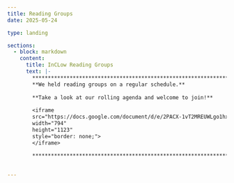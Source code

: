 ```yaml
---
title: Reading Groups
date: 2025-05-24

type: landing

sections:
  - block: markdown
    content:
      title: InCLow Reading Groups
      text: |-
        **********************************************************************************        
        **We held reading groups on a regular schedule.**
        
        **Take a look at our rolling agenda and welcome to join!**
        
        <iframe 
        src="https://docs.google.com/document/d/e/2PACX-1vT2MREUWLgo1hxuo8DEYlyFa9ggTjOy7LzFzAs6wkd2VH_QpB2WGPQkClcGhiIMX0NCtG3RWlCtWt_F/pub?embedded=true" 
        width="794" 
        height="1123" 
        style="border: none;">
        </iframe>

        **********************************************************************************
        
 
---
```

